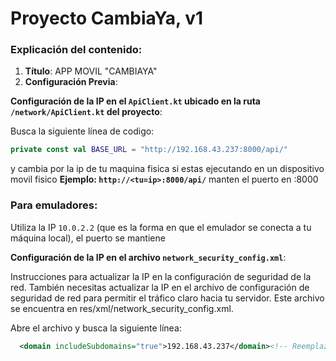 # Proyecto CambiaYa, v1

### Explicación del contenido:

1. **Título**: APP MOVIL "CAMBIAYA"
2. **Configuración Previa**:

**Configuración de la IP en el `ApiClient.kt` ubicado en la ruta `/network/ApiClient.kt` del proyecto**: 

Busca la siguiente línea de codigo:

```kotlin
private const val BASE_URL = "http://192.168.43.237:8000/api/"
```
   
y cambia por la ip de tu maquina fisica si estas ejecutando en un dispositivo movil fisico
**Ejemplo:  `http://<tu=ip>:8000/api/`**
manten el puerto en :8000

### Para emuladores:

Utiliza la IP `10.0.2.2` (que es la forma en que el emulador se conecta a tu máquina local), el puerto se mantiene

**Configuración de la IP en el archivo `network_security_config.xml`**:

Instrucciones para actualizar la IP en la configuración de seguridad de la red.
También necesitas actualizar la IP en el archivo de configuración de seguridad de red para permitir el tráfico claro hacia tu servidor. Este archivo se encuentra en res/xml/network_security_config.xml.

Abre el archivo y busca la siguiente línea:
```xml
  <domain includeSubdomains="true">192.168.43.237</domain><!-- Reemplaza con la IP de tu servidor -->
```

